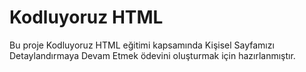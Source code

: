 # Kodluyoruz HTML

Bu proje Kodluyoruz HTML eğitimi kapsamında Kişisel Sayfamızı Detaylandırmaya Devam Etmek ödevini oluşturmak için hazırlanmıştır.

